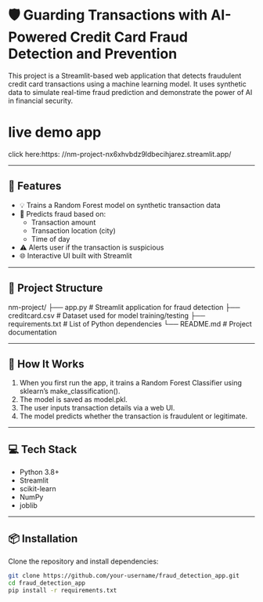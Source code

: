 # 🛡️ Guarding Transactions with AI-Powered Credit Card Fraud Detection and Prevention

This project is a Streamlit-based web application that detects fraudulent credit card transactions using a machine learning model. It uses synthetic data to simulate real-time fraud prediction and demonstrate the power of AI in financial security.

# live demo app

click here:https: //nm-project-nx6xhvbdz9ldbecihjarez.streamlit.app/

---

## 🚀 Features

- 💡 Trains a Random Forest model on synthetic transaction data
- 🧠 Predicts fraud based on:
  - Transaction amount
  - Transaction location (city)
  - Time of day
- ⚠️ Alerts user if the transaction is suspicious
- 🌐 Interactive UI built with Streamlit

---

## 📁 Project Structure

nm-project/
├── app.py               # Streamlit application for fraud detection
├── creditcard.csv       # Dataset used for model training/testing
├── requirements.txt     # List of Python dependencies
└── README.md            # Project documentation


---

## 🔧 How It Works

1. When you first run the app, it trains a Random Forest Classifier using sklearn’s make_classification().
2. The model is saved as model.pkl.
3. The user inputs transaction details via a web UI.
4. The model predicts whether the transaction is fraudulent or legitimate.

---

## 💻 Tech Stack

- Python 3.8+
- Streamlit
- scikit-learn
- NumPy
- joblib

---

## 📦 Installation

Clone the repository and install dependencies:

```bash
git clone https://github.com/your-username/fraud_detection_app.git
cd fraud_detection_app
pip install -r requirements.txt
